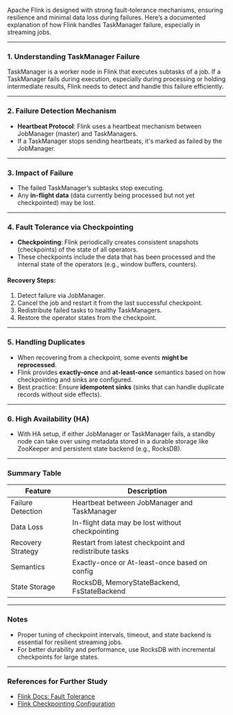 Apache Flink is designed with strong fault-tolerance mechanisms, ensuring resilience and minimal data loss during failures. Here’s a documented explanation of how Flink handles TaskManager failure, especially in streaming jobs.

---

### 1. **Understanding TaskManager Failure**

TaskManager is a worker node in Flink that executes subtasks of a job. If a TaskManager fails during execution, especially during processing or holding intermediate results, Flink needs to detect and handle this failure efficiently.

---

### 2. **Failure Detection Mechanism**

* **Heartbeat Protocol**: Flink uses a heartbeat mechanism between JobManager (master) and TaskManagers.
* If a TaskManager stops sending heartbeats, it's marked as failed by the JobManager.

---

### 3. **Impact of Failure**

* The failed TaskManager’s subtasks stop executing.
* Any **in-flight data** (data currently being processed but not yet checkpointed) may be lost.

---

### 4. **Fault Tolerance via Checkpointing**

* **Checkpointing**: Flink periodically creates consistent snapshots (checkpoints) of the state of all operators.
* These checkpoints include the data that has been processed and the internal state of the operators (e.g., window buffers, counters).

#### Recovery Steps:

1. Detect failure via JobManager.
2. Cancel the job and restart it from the last successful checkpoint.
3. Redistribute failed tasks to healthy TaskManagers.
4. Restore the operator states from the checkpoint.

---

### 5. **Handling Duplicates**

* When recovering from a checkpoint, some events **might be reprocessed**.
* Flink provides **exactly-once** and **at-least-once** semantics based on how checkpointing and sinks are configured.
* Best practice: Ensure **idempotent sinks** (sinks that can handle duplicate records without side effects).

---

### 6. **High Availability (HA)**

* With HA setup, if either JobManager or TaskManager fails, a standby node can take over using metadata stored in a durable storage like ZooKeeper and persistent state backend (e.g., RocksDB).

---

### Summary Table

| Feature           | Description                                           |
| ----------------- | ----------------------------------------------------- |
| Failure Detection | Heartbeat between JobManager and TaskManager          |
| Data Loss         | In-flight data may be lost without checkpointing      |
| Recovery Strategy | Restart from latest checkpoint and redistribute tasks |
| Semantics         | Exactly-once or At-least-once based on config         |
| State Storage     | RocksDB, MemoryStateBackend, FsStateBackend           |

---

### Notes

* Proper tuning of checkpoint intervals, timeout, and state backend is essential for resilient streaming jobs.
* For better durability and performance, use RocksDB with incremental checkpoints for large states.

---

### References for Further Study

* [Flink Docs: Fault Tolerance](https://nightlies.apache.org/flink/flink-docs-release-1.19/docs/ops/state/checkpoints/)
* [Flink Checkpointing Configuration](https://nightlies.apache.org/flink/flink-docs-release-1.19/docs/dev/datastream/fault-tolerance/checkpointing/)
